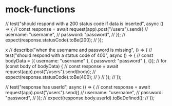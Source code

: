 # mock-functions

// test("should respond with a 200 status code if data is inserted", async () => {
// const response = await request(app).post("/users").send({
// username: "username",
// password: "password",
// });
// expect(response.statusCode).toBe(200);
// });

x // describe("when the username and password is missing", () => {
// test("should respond with a status code of 400", async () => {
// const bodyData = [{ username: "username" }, { password: "password" }, {}];
// for (const body of bodyData) {
// const response = await request(app).post("/users").send(body);
// expect(response.statusCode).toBe(400);
// }
// });
// });

// test("response has userId", async () => {
// const response = await request(app).post("/users").send({
// username: "username",
// password: "password",
// });
// expect(response.body.userId).toBeDefined();
// });

